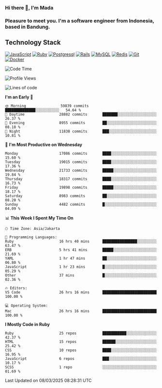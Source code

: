 ### Hi there 👋, I'm Mada
### Pleasure to meet you. I'm a software engineer from Indonesia, based in Bandung.

## Technology Stack

[![JavaScript](https://img.shields.io/badge/-JavaScript-%23F7DF1C?style=flat-square&logo=javascript&logoColor=000000&labelColor=%23F7DF1C&color=%23FFCE5A)](https://www.javascript.com/)
[![Ruby](https://img.shields.io/badge/Ruby-CC342D?style=flat-square&logo=ruby&logoColor=white)](https://www.ruby-lang.org/en/)
[![Postgresql](https://img.shields.io/badge/PostgreSQL-316192?style=flat-square&logo=postgresql&logoColor=ffffff)](https://www.postgresql.org/)
[![Rails](https://img.shields.io/badge/Ruby_on_Rails-CC0000?style=flat-square&logo=ruby-on-rails&logoColor=white)](https://rubyonrails.org/)
[![MySQL](https://img.shields.io/badge/-MySQL-4479A1?style=flat-square&logo=MySQL&logoColor=ffffff)](https://www.mysql.com/)
[![Redis](https://img.shields.io/badge/-Redis-DC382D?style=flat-square&logo=Redis&logoColor=ffffff)](https://redis.io/)
[![Git](https://img.shields.io/badge/-Git-%23F05032?style=flat-square&logo=git&logoColor=%23ffffff)](https://git-scm.com/)
[![Docker](https://img.shields.io/badge/-Docker-2496ED?style=flat-square&logo=docker&logoColor=ffffff)](https://www.docker.com/)
<!--
**madaarya/madaarya** is a ✨ _special_ ✨ repository because its `README.md` (this file) appears on your GitHub profile.

Here are some ideas to get you started:

- 🔭 I’m currently working on ...
- 🌱 I’m currently learning ...
- 👯 I’m looking to collaborate on ...
- 🤔 I’m looking for help with ...
- 💬 Ask me about ...
- 📫 How to reach me: ...
- 😄 Pronouns: ...
- ⚡ Fun fact: ...
-->
<!--START_SECTION:waka-->
![Code Time](http://img.shields.io/badge/Code%20Time-7%2C096%20hrs%2027%20mins-blue)

![Profile Views](http://img.shields.io/badge/Profile%20Views-0-blue)

![Lines of code](https://img.shields.io/badge/From%20Hello%20World%20I%27ve%20Written-47.6%20million%20lines%20of%20code-blue)

**I'm an Early 🐤** 

```text
🌞 Morning                59839 commits       ██████████████░░░░░░░░░░░   54.64 % 
🌆 Daytime                28882 commits       ███████░░░░░░░░░░░░░░░░░░   26.37 % 
🌃 Evening                8955 commits        ██░░░░░░░░░░░░░░░░░░░░░░░   08.18 % 
🌙 Night                  11838 commits       ███░░░░░░░░░░░░░░░░░░░░░░   10.81 % 
```
📅 **I'm Most Productive on Wednesday** 

```text
Monday                   17086 commits       ████░░░░░░░░░░░░░░░░░░░░░   15.60 % 
Tuesday                  19015 commits       ████░░░░░░░░░░░░░░░░░░░░░   17.36 % 
Wednesday                21733 commits       █████░░░░░░░░░░░░░░░░░░░░   19.84 % 
Thursday                 18317 commits       ████░░░░░░░░░░░░░░░░░░░░░   16.73 % 
Friday                   19898 commits       █████░░░░░░░░░░░░░░░░░░░░   18.17 % 
Saturday                 8983 commits        ██░░░░░░░░░░░░░░░░░░░░░░░   08.20 % 
Sunday                   4482 commits        █░░░░░░░░░░░░░░░░░░░░░░░░   04.09 % 
```


📊 **This Week I Spent My Time On** 

```text
🕑︎ Time Zone: Asia/Jakarta

💬 Programming Languages: 
Ruby                     16 hrs 40 mins      ████████████████░░░░░░░░░   63.47 % 
ERB                      5 hrs 41 mins       █████░░░░░░░░░░░░░░░░░░░░   21.69 % 
YAML                     1 hr 47 mins        ██░░░░░░░░░░░░░░░░░░░░░░░   06.80 % 
JavaScript               1 hr 23 mins        █░░░░░░░░░░░░░░░░░░░░░░░░   05.29 % 
Other                    37 mins             █░░░░░░░░░░░░░░░░░░░░░░░░   02.36 % 

🔥 Editors: 
VS Code                  26 hrs 16 mins      █████████████████████████   100.00 % 

💻 Operating System: 
Mac                      26 hrs 16 mins      █████████████████████████   100.00 % 
```

**I Mostly Code in Ruby** 

```text
Ruby                     25 repos            ███████████░░░░░░░░░░░░░░   42.37 % 
HTML                     15 repos            ██████░░░░░░░░░░░░░░░░░░░   25.42 % 
CSS                      10 repos            ████░░░░░░░░░░░░░░░░░░░░░   16.95 % 
JavaScript               6 repos             ███░░░░░░░░░░░░░░░░░░░░░░   10.17 % 
SCSS                     1 repo              ░░░░░░░░░░░░░░░░░░░░░░░░░   01.69 % 
```




 Last Updated on 08/03/2025 08:28:31 UTC
<!--END_SECTION:waka-->
